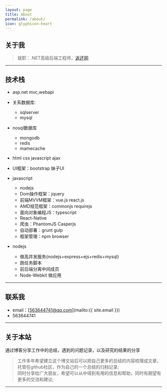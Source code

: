 ```yaml
---
layout: page
title: About
permalink: /about/
icon: glyphicon-heart
---
```


## 关于我

> 就职：.NET高级后端工程师，[返还网](http://www.fanhuan.com)

---

## 技术栈

* asp.net mvc,webapi
* 关系数据库:
    * sqlserver
    * mysql
* nosql数据库
    * mongodb
    * redis
    * mamecache
* html css javascript ajax
* UI框架：bootstrap 妹子UI
* javascript
    * nodejs
    * Dom操作框架：jquery
    * 前端MVVM框架：vue.js react.js
    * AMD规范框架：commonjs requirejs
    * 面向对象编程JS：typescript
    * React-Native 
    * 爬虫：PhantomJS Casperjs 
    * 自动部署：grunt gulp
    * 框架管理：npm browser
    
* nodejs
    * 做高并发服务(nodejs+express+ejs+redis+mysql)
    * 跑任务脚本
    * 前后端分离中间成员
    * Node-Webkit 做应用
---

## 联系我

* email：[563644741@qq.com](mailto:{{ site.email }})
* 563644741

---

## 关于本站   



通过博客分享工作中的总结，遇到的问题记录，以及研究的结果的分享 
> 工作多年希望建立这个博文站后可以把自己更多的总结的内容梳理成文章，托管在github社区，作为自己的一个总结的归档记录;     
> 同时分享给广大朋友，希望可以从中得到有用的信息和帮助，同时有期望有更多的交流和建议;

---


